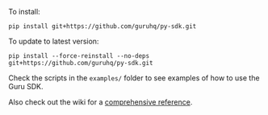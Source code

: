 To install:

```
pip install git+https://github.com/guruhq/py-sdk.git
```

To update to latest version:

```
pip install --force-reinstall --no-deps git+https://github.com/guruhq/py-sdk.git
```

Check the scripts in the `examples/` folder to see examples of how to use the Guru SDK.

Also check out the wiki for a [comprehensive reference](https://github.com/guruhq/py-sdk/wiki).
